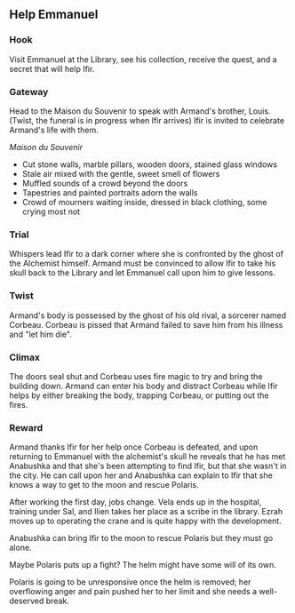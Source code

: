 ## Help Emmanuel
### Hook
Visit Emmanuel at the Library, see his collection, receive the quest, and a secret that will help Ifir.

### Gateway
Head to the Maison du Souvenir to speak with Armand's brother, Louis. (Twist, the funeral is in progress when Ifir arrives) Ifir is invited to celebrate Armand's life with them.

*Maison du Souvenir*
- Cut stone walls, marble pillars, wooden doors, stained glass windows
- Stale air mixed with the gentle, sweet smell of flowers
- Muffled sounds of a crowd beyond the doors
- Tapestries and painted portraits adorn the walls
- Crowd of mourners waiting inside, dressed in black clothing, some crying most not

### Trial
Whispers lead Ifir to a dark corner where she is confronted by the ghost of the Alchemist himself. Armand must be convinced to allow Ifir to take his skull back to the Library and let Emmanuel call upon him to give lessons.

### Twist
Armand's body is possessed by the ghost of his old rival, a sorcerer named Corbeau. Corbeau is pissed that Armand failed to save him from his illness and "let him die".

### Climax
The doors seal shut and Corbeau uses fire magic to try and bring the building down. Armand can enter his body and distract Corbeau while Ifir helps by either breaking the body, trapping Corbeau, or putting out the fires.

### Reward
Armand thanks Ifir for her help once Corbeau is defeated, and upon returning to Emmanuel with the alchemist's skull he reveals that he has met Anabushka and that she's been attempting to find Ifir, but that she wasn't in the city. He can call upon her and Anabushka can explain to Ifir that she knows a way to get to the moon and rescue Polaris.











After working the first day, jobs change. Vela ends up in the hospital, training under Sal, and Ilien takes her place as a scribe in the library. Ezrah moves up to operating the crane and is quite happy with the development.

Anabushka can bring Ifir to the moon to rescue Polaris but they must go alone.

Maybe Polaris puts up a fight? The helm might have some will of its own.

Polaris is going to be unresponsive once the helm is removed; her overflowing anger and pain pushed her to her limit and she needs a well-deserved break.